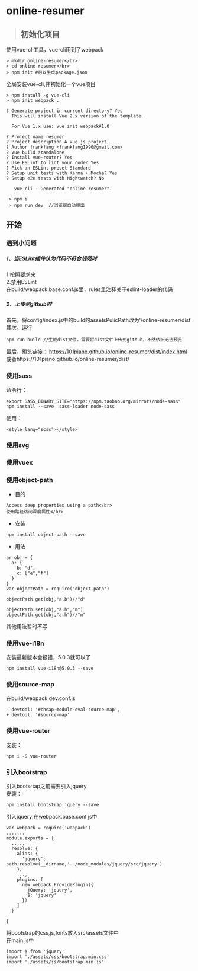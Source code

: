 # online-resumer

>## 初始化项目
使用vue-cli工具，vue-cli用到了webpack</br>
```
> mkdir online-resumer</br>
> cd online-resumer</br>
> npm init #可以生成package.json

```

全局安装vue-cli,并初始化一个vue项目</br>

```
> npm install -g vue-cli
> npm init webpack .

? Generate project in current directory? Yes
  This will install Vue 2.x version of the template.

  For Vue 1.x use: vue init webpack#1.0

? Project name resumer
? Project description A Vue.js project
? Author frankfang <frankfang1990@gmail.com>
? Vue build standalone
? Install vue-router? Yes
? Use ESLint to lint your code? Yes
? Pick an ESLint preset Standard
? Setup unit tests with Karma + Mocha? Yes
? Setup e2e tests with Nightwatch? No

   vue-cli · Generated "online-resumer".
 
 > npm i 
 > npm run dev  //浏览器自动弹出
```
## 开始</br>
### 遇到小问题</br>
##### 1、当ESLint插件认为代码不符合规范时</br>
1.按照要求来</br>
2.禁用ESLint</br>
在build/webpack.base.conf.js里，rules里注释关于eslint-loader的代码</br>
##### 2、上传到github时</br>
首先，将config/index.js中的build的assetsPulicPath改为'/online-resumer/dist'</br>
其次，运行
```
npm run build //生成dist文件，需要将dist文件上传到github，不然依旧无法预览
```
最后，预览链接： https://101piano.github.io/online-resumer/dist/index.html </br>
或者https://101piano.github.io/online-resumer/dist/ </br>

### 使用sass</br> 
命令行：</br>
```
export SASS_BINARY_SITE="https://npm.taobao.org/mirrors/node-sass"
npm install --save  sass-loader node-sass
```
使用：</br>
```
<style lang="scss"></style>
```
### 使用svg</br>

### 使用vuex</br>

### 使用object-path</br>
* 目的</br>
```
Access deep properties using a path</br>
使用路径访问深度属性</br>
```
* 安装</br>
```
npm install object-path --save
```
* 用法</br>
```
ar obj = {
  a: {
    b: "d",
    c: ["e","f"]
  }
}
var objectPath = require("object-path")

objectPath.get(obj,"a.b")//"d"

objectPath.set(obj,"a.h","m")
objectPath.get(obj,"a.h")//"m"
```
其他用法暂时不写</br>

### 使用vue-i18n</br>
安装最新版本会报错，5.0.3就可以了
```
npm install vue-i18n@5.0.3 --save
```
### 使用source-map</br>
在build/webpack.dev.conf.js
```
- devtool: '#cheap-module-eval-source-map',
+ devtool: '#source-map'
```
### 使用vue-router</br>
安装：</br>
```
npm i -S vue-router
```

### 引入bootstrap</br>
引入bootsrtap之前需要引入jquery</br>
安装：</br>
```
npm install bootstrap jquery --save
```
引入jquery:在webpack.base.conf.js中
```
var webpack = require('webpack')
.......
module.exports = {
  ....,
  resolve: {
    alias: {
      'jquery': path:resolve(__dirname,'../node_modules/jquery/src/jquery')
    },
    ...,
    plugins: [
      new webpack.ProvidePlugin({
        jQuery: 'jquery',
        $: 'jquery'
      })
    ]
  }
  
}

```
将bootstrap的css,js,fonts放入src/assets文件中</br>
在main.js中
```
import $ from 'jquery'
import './assets/css/bootstrap.min.css'
import './assets/js/bootstrap.min.js'
```



































